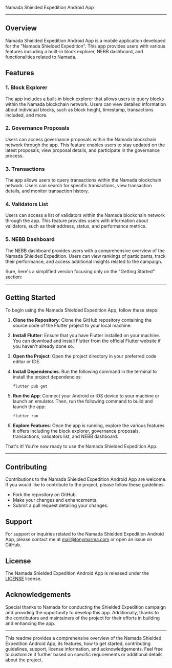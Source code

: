 Namada Shielded Expedition Android App

---

## Overview

Namada Shielded Expedition Android App is a mobile application developed for the "Namada Shielded Expedition". This app provides users with various features including a built-in block explorer, NEBB dashboard, and functionalities related to Namada.

## Features

### 1. Block Explorer

The app includes a built-in block explorer that allows users to query blocks within the Namada blockchain network. Users can view detailed information about individual blocks, such as block height, timestamp, transactions included, and more.

### 2. Governance Proposals

Users can access governance proposals within the Namada blockchain network through the app. This feature enables users to stay updated on the latest proposals, view proposal details, and participate in the governance process.

### 3. Transactions

The app allows users to query transactions within the Namada blockchain network. Users can search for specific transactions, view transaction details, and monitor transaction history.

### 4. Validators List

Users can access a list of validators within the Namada blockchain network through the app. This feature provides users with information about validators, such as their address, status, and performance metrics.

### 5. NEBB Dashboard

The NEBB dashboard provides users with a comprehensive overview of the Namada Shielded Expedition. Users can view rankings of participants, track their performance, and access additional insights related to the campaign.

Sure, here's a simplified version focusing only on the "Getting Started" section:

---

## Getting Started

To begin using the Namada Shielded Expedition App, follow these steps:

1. **Clone the Repository**: 
   Clone the GitHub repository containing the source code of the Flutter project to your local machine.

2. **Install Flutter**: 
   Ensure that you have Flutter installed on your machine. You can download and install Flutter from the official Flutter website if you haven't already done so.

3. **Open the Project**: 
   Open the project directory in your preferred code editor or IDE.

4. **Install Dependencies**: 
   Run the following command in the terminal to install the project dependencies:
   ```
   flutter pub get
   ```

5. **Run the App**: 
   Connect your Android or iOS device to your machine or launch an emulator. Then, run the following command to build and launch the app:
   ```
   flutter run
   ```

6. **Explore Features**: 
   Once the app is running, explore the various features it offers including the block explorer, governance proposals, transactions, validators list, and NEBB dashboard.

That's it! You're now ready to use the Namada Shielded Expedition App.

---


## Contributing

Contributions to the Namada Shielded Expedition Android App are welcome. If you would like to contribute to the project, please follow these guidelines:

- Fork the repository on GitHub.
- Make your changes and enhancements.
- Submit a pull request detailing your changes.

## Support

For support or inquiries related to the Namada Shielded Expedition Android App, please contact me at mail@tonymarma.com or open an issue on GitHub.

## License

The Namada Shielded Expedition Android App is released under the [LICENSE](https://github.com/tonymarma/NamadaSE/blob/main/LICENSE) license.

## Acknowledgements

Special thanks to Namada for conducting the Shielded Expedition campaign and providing the opportunity to develop this app. Additionally, thanks to the contributors and maintainers of the project for their efforts in building and enhancing the app.

---

This readme provides a comprehensive overview of the Namada Shielded Expedition Android App, its features, how to get started, contributing guidelines, support, license information, and acknowledgements. Feel free to customize it further based on specific requirements or additional details about the project.
